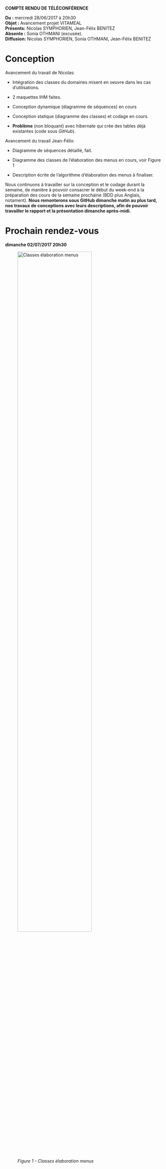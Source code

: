 **COMPTE RENDU DE TÉLÉCONFÉRENCE**

**Du :** mercredi 28/06/2017 à 20h30  
**Objet :** Avancement projet VITAMEAL  
**Présents:** Nicolas SYMPHORIEN, Jean-Félix BENITEZ  
**Absente :** Sonia OTHMANI (excusée).  
**Diffusion:** Nicolas SYMPHORIEN, Sonia OTHMANI, Jean-Félix BENITEZ  

Conception
==========

Avancement du travail de Nicolas:

-   Intégration des classes du domaines misent en oeuvre dans les cas d’utilisations.

-   2 maquettes IHM faites.

-   Conception dynamique (diagramme de séquences) en cours

-   Conception statique (diagramme des classes) et codage en cours.

-   **Problème** (non bloquant) avec hibernate qui crée des tables déjà existantes (code sous *GitHub*).

Avancement du travail Jean-Félix:

-   Diagramme de séquences détaillé, fait.

-   Diagramme des classes de l’élaboration des menus en cours, voir Figure 1

-   Description écrite de l’algorithme d’élaboration des menus à finaliser.

Nous continuons à travailler sur la conception et le codage durant la
semaine, de manière à pouvoir consacrer le début du week-end à la
préparation des cours de la semaine prochaine (BDD plus Anglais,
notament). **Nous remonterons sous GitHub dimanche matin au plus tard,
nos travaux de conceptions avec leurs descriptions, afin de pouvoir
travailler le rapport et la présentation dimanche après-midi.**

Prochain rendez-vous
====================

**dimanche 02/07/2017 20h30**

<figure>
	<img src="https://seikomi.github.io/Vitameal/Documentation/CasDUtilisations/MenuGen/Classes/EMC.png"
		 alt="Classes élaboration menus" width="75%" height="75%">
	<figcaption><i>Figure 1 - Classes élaboration menus</i></figcaption>
</figure>
